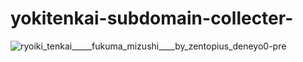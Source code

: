 # yokitenkai-subdomain-collecter-



![ryoiki_tenkai_____fukuma_mizushi____by_zentopius_deneyo0-pre](https://github.com/user-attachments/assets/a37a6613-066c-48b9-8250-3ee95b837678)
